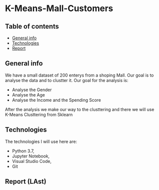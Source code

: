 # K-Means-Mall-Customers


## Table of contents
* [General info](#general-info)
* [Technologies](#technologies)
* [Report](#report)
## General info

We have a small dataset of 200 enterys from a shoping Mall. Our goal is to analyse the data and to clustter it.
Our goal for the analysis is:
* Analyse the Gender
* Analyse the Age
* Analyse the Income and the Spending Score

After the analysis we make our way to the clusttering and there we will use K-Means Clusttering from Sklearn

## Technologies

The technologies I will use here are:
* Python 3.7,
* Jupyter Notebook,
* Visual Studio Code,
* Git

## Report (LAst)
